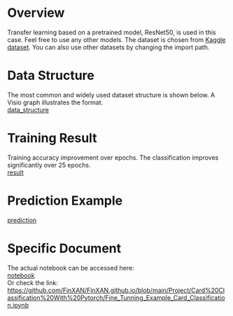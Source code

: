 # Overview  
Transfer learning based on a pretrained model, ResNet50, is used in this case. Feel free to use any other models. The dataset is chosen from [Kaggle dataset](https://www.kaggle.com/datasets/gpiosenka/cards-image-datasetclassification). You can also use other datasets by changing the import path.

# Data Structure  
The most common and widely used dataset structure is shown below. A Visio graph illustrates the format.  
[data_structure](./img/PixPin_2025-03-22_11-38-27.png)

# Training Result  
Training accuracy improvement over epochs. The classification improves significantly over 25 epochs.  
[result](./img/accuracy_curve.png)

# Prediction Example  
[prediction](./img/Example_Prediction.png)

# Specific Document  
The actual notebook can be accessed here:  
[notebook](./Fine_Tunning_Example_Card_Classification.ipynb)  
Or check the link:  
https://github.com/FinXAN/FinXAN.github.io/blob/main/Project/Card%20Classification%20With%20Pytorch/Fine_Tunning_Example_Card_Classification.ipynb
